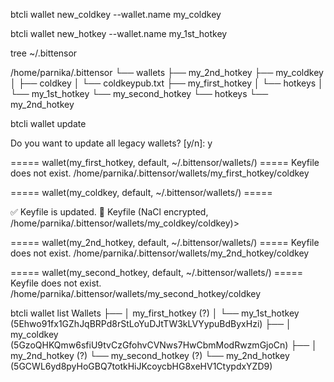 btcli wallet new_coldkey --wallet.name my_coldkey

btcli wallet new_hotkey --wallet.name my_1st_hotkey

tree ~/.bittensor

/home/parnika/.bittensor
└── wallets
    ├── my_2nd_hotkey
    ├── my_coldkey
    │   ├── coldkey
    │   └── coldkeypub.txt
    ├── my_first_hotkey
    │   └── hotkeys
    │       └── my_1st_hotkey
    └── my_second_hotkey
        └── hotkeys
            └── my_2nd_hotkey

btcli wallet update

Do you want to update all legacy wallets? [y/n]: y

=====  wallet(my_first_hotkey, default, ~/.bittensor/wallets/)  =====
Keyfile does not exist. /home/parnika/.bittensor/wallets/my_first_hotkey/coldkey

=====  wallet(my_coldkey, default, ~/.bittensor/wallets/)  =====

✅ Keyfile is updated. 
🔑 Keyfile (NaCl encrypted, /home/parnika/.bittensor/wallets/my_coldkey/coldkey)>

=====  wallet(my_2nd_hotkey, default, ~/.bittensor/wallets/)  =====
Keyfile does not exist. /home/parnika/.bittensor/wallets/my_2nd_hotkey/coldkey

=====  wallet(my_second_hotkey, default, ~/.bittensor/wallets/)  =====
Keyfile does not exist. /home/parnika/.bittensor/wallets/my_second_hotkey/coldkey

btcli wallet list
Wallets
├── 
│   my_first_hotkey (?)
│   └── my_1st_hotkey (5Ehwo91fx1GZhJqBRPd8rStLoYuDJtTW3kLVYypuBdByxHzi)
├── 
│   my_coldkey (5GzoQHKQmw6sfiU9tvCzGfohvCVNws7HwCbmModRwzmGjoCn)
├── 
│   my_2nd_hotkey (?)
└── 
    my_second_hotkey (?)
    └── my_2nd_hotkey (5GCWL6yd8pyHoGBQ7totkHiJKcoycbHG8xeHV1CtypdxYZD9)